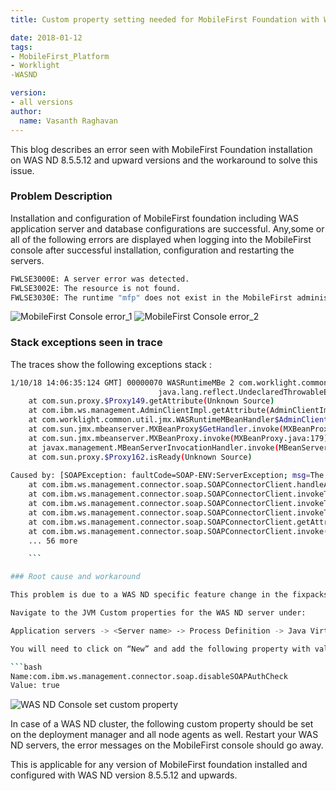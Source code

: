 ```yaml
---
title: Custom property setting needed for MobileFirst Foundation with WebSphere Application Server (WAS) ND version 8.5.5.12 and upwards

date: 2018-01-12
tags:
- MobileFirst_Platform
- Worklight
-WASND

version:
- all versions
author:
  name: Vasanth Raghavan
---
```

This blog describes an error seen with MobileFirst Foundation installation on WAS ND 8.5.5.12 and upward versions and the workaround to solve this issue. 

### Problem Description

Installation and configuration of MobileFirst foundation including WAS application server and database configurations are successful. Any,some or all of the following errors are displayed when logging into the MobileFirst console after successful installation, configuration and restarting the servers.


```bash
FWLSE3000E: A server error was detected.
FWLSE3002E: The resource is not found.
FWLSE3030E: The runtime "mfp" does not exist in the MobileFirst administration database. The database may be corrupted 

```


![MobileFirst Console error_1]({{site.baseurl}}/assets/blog/2018-01-12-mfp-custom-property-setting-for-wasnd-85512/mfp8-1.jpg)
![MobileFirst Console error_2]({{site.baseurl}}/assets/blog/2018-01-12-mfp-custom-property-setting-for-wasnd-85512/mfp8-2.jpg)

### Stack exceptions seen in trace

The traces show the following exceptions stack :

```bash
1/10/18 14:06:35:124 GMT] 00000070 WASRuntimeMBe 2 com.worklight.common.util.jmx.WASRuntimeMBeanHandler$AdminClientMBeanServerConnection getAttribute THROW
                                 java.lang.reflect.UndeclaredThrowableException
	at com.sun.proxy.$Proxy149.getAttribute(Unknown Source)
	at com.ibm.ws.management.AdminClientImpl.getAttribute(AdminClientImpl.java:153)
	at com.worklight.common.util.jmx.WASRuntimeMBeanHandler$AdminClientMBeanServerConnection.getAttribute(WASRuntimeMBeanHandler.java:499)
	at com.sun.jmx.mbeanserver.MXBeanProxy$GetHandler.invoke(MXBeanProxy.java:134)
	at com.sun.jmx.mbeanserver.MXBeanProxy.invoke(MXBeanProxy.java:179)
	at javax.management.MBeanServerInvocationHandler.invoke(MBeanServerInvocationHandler.java:269)
	at com.sun.proxy.$Proxy162.isReady(Unknown Source)
	
Caused by: [SOAPException: faultCode=SOAP-ENV:ServerException; msg=The Soap RPC call cannot be unmarshalled.]
	at com.ibm.ws.management.connector.soap.SOAPConnectorClient.handleAdminFault(SOAPConnectorClient.java:959)
	at com.ibm.ws.management.connector.soap.SOAPConnectorClient.invokeTemplateOnce(SOAPConnectorClient.java:924)
	at com.ibm.ws.management.connector.soap.SOAPConnectorClient.invokeTemplate(SOAPConnectorClient.java:689)
	at com.ibm.ws.management.connector.soap.SOAPConnectorClient.invokeTemplate(SOAPConnectorClient.java:679)
	at com.ibm.ws.management.connector.soap.SOAPConnectorClient.getAttribute(SOAPConnectorClient.java:634)
	at com.ibm.ws.management.connector.soap.SOAPConnectorClient.invoke(SOAPConnectorClient.java:490)
	... 56 more

	```

### Root cause and workaround

This problem is due to a WAS ND specific feature change in the fixpacks from version 8.5.5.12 and upwards for handling SOAP connections during communications.  The following steps fix the issue:

Navigate to the JVM Custom properties for the WAS ND server under:

Application servers -> <Server name> -> Process Definition -> Java Virtual Machine -> Custom properties.

You will need to click on “New” and add the following property with value set to “true”.

```bash
Name:com.ibm.ws.management.connector.soap.disableSOAPAuthCheck          
Value: tr​ue  
```

![WAS ND Console set custom property]({{site.baseurl}}/assets/blog/2018-01-12-mfp-custom-property-setting-for-wasnd-85512/mfp8-3.jpg)

In case of a WAS ND cluster, the following custom property should be set on the deployment manager and all node agents as well. Restart your WAS ND servers, the error messages on the MobileFirst console should go away.

This is applicable for any version of MobileFirst foundation installed and configured with WAS ND version 8.5.5.12 and upwards.

